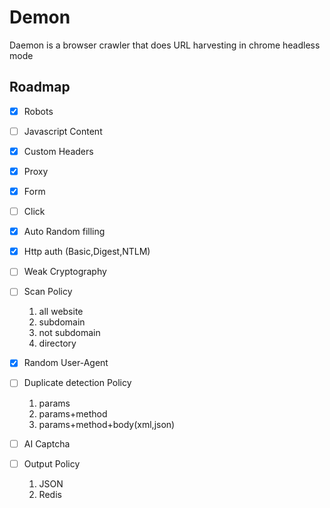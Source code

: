 # Demon

Daemon is a browser crawler that does URL harvesting in chrome headless mode

## Roadmap

- [x] Robots
- [ ] Javascript Content
- [x] Custom Headers
- [x] Proxy
- [x] Form
- [ ] Click
- [x] Auto Random filling
- [x] Http auth (Basic,Digest,NTLM)
- [ ] Weak Cryptography
- [ ] Scan Policy

    1. all website
    2. subdomain
    3. not subdomain
    4. directory
  
- [x] Random User-Agent
- [ ] Duplicate detection Policy

    1. params
    2. params+method
    3. params+method+body(xml,json)

- [ ] AI Captcha
- [ ] Output Policy

    1. JSON
    2. Redis
